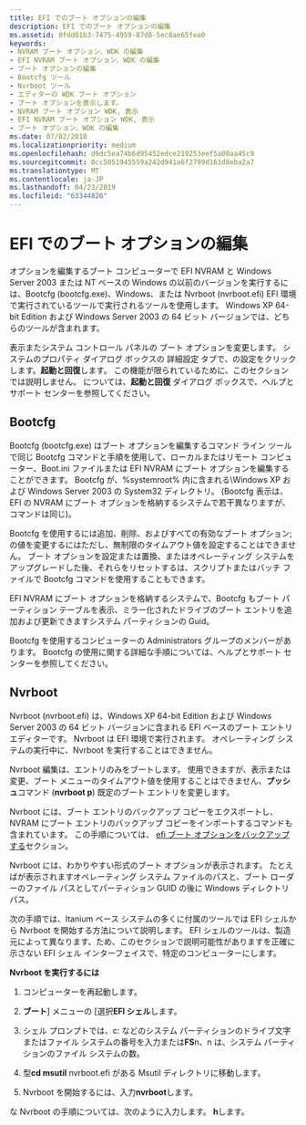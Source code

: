 ```yaml
---
title: EFI でのブート オプションの編集
description: EFI でのブート オプションの編集
ms.assetid: 0fdd01b3-7475-4959-87d8-5ec8ae65fea0
keywords:
- NVRAM ブート オプション、WDK の編集
- EFI NVRAM ブート オプション、WDK の編集
- ブート オプションの編集
- Bootcfg ツール
- Nvrboot ツール
- エディターの WDK ブート オプション
- ブート オプションを表示します。
- NVRAM ブート オプション WDK, 表示
- EFI NVRAM ブート オプション WDK, 表示
- ブート オプション、WDK の編集
ms.date: 07/02/2018
ms.localizationpriority: medium
ms.openlocfilehash: d9dc5ea74b6d95452edce219253eef5a00aa45c9
ms.sourcegitcommit: 0cc5051945559a242d941a6f2799d161d8eba2a7
ms.translationtype: MT
ms.contentlocale: ja-JP
ms.lasthandoff: 04/23/2019
ms.locfileid: "63344826"
---
```

# <a name="editing-boot-options-in-efi"></a>EFI でのブート オプションの編集


オプションを編集するブート コンピューターで EFI NVRAM と Windows Server 2003 または NT ベースの Windows の以前のバージョンを実行するには、Bootcfg (bootcfg.exe)、Windows、または Nvrboot (nvrboot.efi) EFI 環境で実行されているツールで実行されるツールを使用します。 Windows XP 64-bit Edition および Windows Server 2003 の 64 ビット バージョンでは、どちらのツールが含まれます。

表示またシステム コントロール パネルの ブート オプションを変更します。 システムのプロパティ ダイアログ ボックスの 詳細設定 タブで、の設定をクリックします。**起動と回復**します。 この機能が限られているために、このセクションでは説明しません。 については、**起動と回復** ダイアログ ボックスで、ヘルプとサポート センターを参照してください。

## <a name="bootcfg"></a>Bootcfg

Bootcfg (bootcfg.exe) はブート オプションを編集するコマンド ライン ツールで同じ Bootcfg コマンドと手順を使用して、ローカルまたはリモート コンピューター、Boot.ini ファイルまたは EFI NVRAM にブート オプションを編集することができます。 Bootcfg が、%systemroot% 内に含まれる\\Windows XP および Windows Server 2003 の System32 ディレクトリ。 (Bootcfg 表示は、EFI の NVRAM にブート オプションを格納するシステムで若干異なりますが、コマンドは同じ)。

Bootcfg を使用するには追加、削除、およびすべての有効なブート オプション; の値を変更するにはただし、無制限のタイムアウト値を設定することはできません。 ブート オプションを設定または置換、またはオペレーティング システムをアップグレードした後、それらをリセットするは、スクリプトまたはバッチ ファイルで Bootcfg コマンドを使用することもできます。

EFI NVRAM にブート オプションを格納するシステムで、Bootcfg もブート パーティション テーブルを表示、ミラー化されたドライブのブート エントリを追加および更新できますシステム パーティションの Guid。

Bootcfg を使用するコンピューターの Administrators グループのメンバーがあります。 Bootcfg の使用に関する詳細な手順については、ヘルプとサポート センターを参照してください。

## <a name="nvrboot"></a>Nvrboot

Nvrboot (nvrboot.efi) は、Windows XP 64-bit Edition および Windows Server 2003 の 64 ビット バージョンに含まれる EFI ベースのブート エントリ エディターです。 Nvrboot は EFI 環境で実行されます。 オペレーティング システムの実行中に、Nvrboot を実行することはできません。

Nvrboot 編集は、エントリのみをブートします。 使用できますが、表示または変更、ブート メニューのタイムアウト値を使用することはできません、**プッシュ**コマンド (**nvrboot p**) 既定のブート エントリを変更します。

Nvrboot には、ブート エントリのバックアップ コピーをエクスポートし、NVRAM にブート エントリのバックアップ コピーをインポートするコマンドも含まれています。 この手順については、 [efi ブート オプションをバックアップする](backing-up-boot-options-in-efi.md)セクション。

Nvrboot には、わかりやすい形式のブート オプションが表示されます。 たとえばが表示されますオペレーティング システム ファイルのパスと、ブート ローダーのファイル パスとしてパーティション GUID の後に Windows ディレクトリ パス。

次の手順では、Itanium ベース システムの多くに付属のツールでは EFI シェルから Nvrboot を開始する方法について説明します。 EFI シェルのツールは、製造元によって異なります、ため、このセクションで説明可能性がありますを正確に示さない EFI シェル インターフェイスで、特定のコンピューターにします。

**Nvrboot を実行するには**

1.  コンピューターを再起動します。

2.  **ブート**] メニューの [選択**EFI シェル**します。

3.  シェル プロンプトでは、c: などのシステム パーティションのドライブ文字またはファイル システムの番号を入力または**FS**n、n は、システム パーティションのファイル システムの数。

4.  型**cd msutil** nvrboot.efi がある Msutil ディレクトリに移動します。

5.  Nvrboot を開始するには、入力**nvrboot**します。

な Nvrboot の手順については、次のように入力します。 **h**します。
